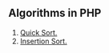 ## Algorithms in PHP

1. [Quick Sort.](https://github.com/jack-zuban/algorithms-php/blob/php/Code/QuickSort.php)
2. [Insertion Sort.](https://github.com/jack-zuban/algorithms-php/blob/php/Code/InsertionSort.php)
